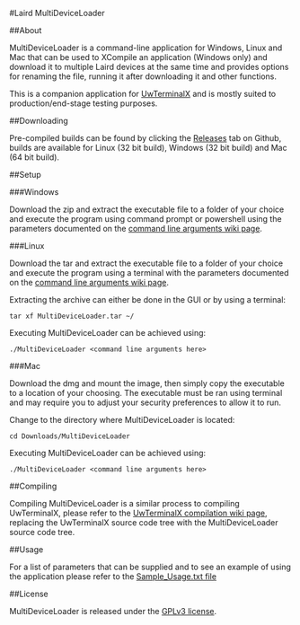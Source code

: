 #Laird MultiDeviceLoader

##About

MultiDeviceLoader is a command-line application for Windows, Linux and Mac that can be used to XCompile an application (Windows only) and download it to multiple Laird devices at the same time and provides options for renaming the file, running it after downloading it and other functions.

This is a companion application for [UwTerminalX](https://github.com/LairdCP/UwTerminalX) and is mostly suited to production/end-stage testing purposes.

##Downloading

Pre-compiled builds can be found by clicking the [Releases](https://github.com/LairdCP/MultiDeviceLoader/releases) tab on Github, builds are available for Linux (32 bit build), Windows (32 bit build) and Mac (64 bit build).

##Setup

###Windows

Download the zip and extract the executable file to a folder of your choice and execute the program using command prompt or powershell using the parameters documented on the [command line arguments wiki page](https://github.com/LairdCP/MultiDeviceLoader/wiki/Command-line-arguments).

###Linux

Download the tar and extract the executable file to a folder of your choice and execute the program using a terminal with the parameters documented on the [command line arguments wiki page](https://github.com/LairdCP/MultiDeviceLoader/wiki/Command-line-arguments).

Extracting the archive can either be done in the GUI or by using a terminal:

	tar xf MultiDeviceLoader.tar ~/

Executing MultiDeviceLoader can be achieved using:

	./MultiDeviceLoader <command line arguments here>

###Mac

Download the dmg and mount the image, then simply copy the executable to a location of your choosing. The executable must be ran using terminal and may require you to adjust your security preferences to allow it to run.

Change to the directory where MultiDeviceLoader is located:

	cd Downloads/MultiDeviceLoader

Executing MultiDeviceLoader can be achieved using:

	./MultiDeviceLoader <command line arguments here>

##Compiling

Compiling MultiDeviceLoader is a similar process to compiling UwTerminalX, please refer to the [UwTerminalX compilation wiki page](https://github.com/LairdCP/UwTerminalX/wiki/Compiling), replacing the UwTerminalX source code tree with the MultiDeviceLoader source code tree.

##Usage

For a list of parameters that can be supplied and to see an example of using the application please refer to the [Sample_Usage.txt file](https://github.com/LairdCP/MultiDeviceLoader/blob/master/Sample_Usage.txt)

##License

MultiDeviceLoader is released under the [GPLv3 license](https://github.com/LairdCP/MultiDeviceLoader/blob/master/LICENSE).